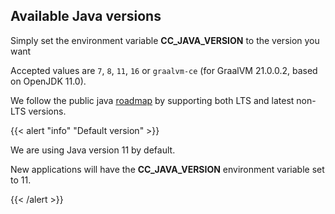 ## Available Java versions

Simply set the environment variable **CC_JAVA_VERSION** to the version you want

Accepted values are `7`, `8`, `11`, `16` or `graalvm-ce` (for GraalVM 21.0.0.2, based on OpenJDK 11.0).

We follow the public java [roadmap](https://www.oracle.com/java/technologies/java-se-support-roadmap.html) by supporting both LTS and latest non-LTS versions.

{{< alert "info" "Default version" >}}
    <p>We are using Java version 11 by default.</p>
    <p>New applications will have the **CC_JAVA_VERSION** environment variable set to 11.</p>
{{< /alert >}}
